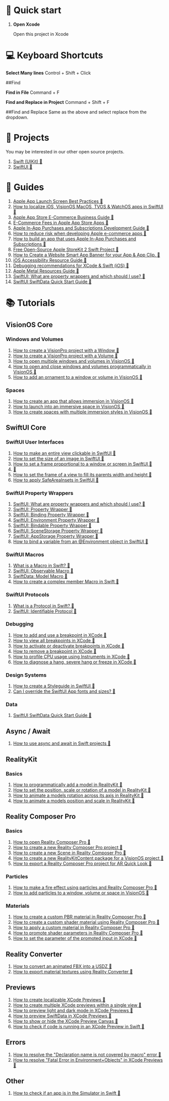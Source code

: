 # 🚀 Quick start

1.  **Open Xcode**

    Open this project in Xcode

# 💻 Keyboard Shortcuts

**Select Many lines**
Control + Shift + Click

##Find

**Find in File**
Command + F

**Find and Replace in Project**
Command + Shift + F

##Find and Replace
Same as the above and select replace from the dropdown.


# 📁 Projects

You may be interested in our other open source projects.

1. <a href="https://github.com/delasign/swift-starter-project">Swift (UIKit) 🔗</a>
2. <a href="https://github.com/delasign/swiftui-starter-project">SwiftUI 🔗</a>

# 📰 Guides

1. <a href="https://delasign.com/blog/apple-launch-screen-best-practices/?utm=visionOS-starter-project">Apple App Launch Screen Best Practices 🔗</a>
2. <a href="https://www.delasign.com/blog/how-to-localize-ios-visionos-macos-tvos-watchos-apps-in-swiftui/?utm=visionOS-starter-project">How to localize iOS, VisionOS MacOS, TVOS & WatchOS apps in SwiftUI 🔗</a>
3. <a href="https://delasign.com/blog/apple-app-store-ecommerce-business-guide">Apple App Store E-Commerce Business Guide 🔗</a>
4. <a href="https://delasign.com/blog/e-commerce-fees-in-apple-app-store-apps">E-Commerce Fees in Apple App Store Apps 🔗</a>
5. <a href="https://delasign.com/blog/apple-in-app-purchases-and-subscription-development-guide">Apple In-App Purchases and Subscriptions Development Guide 🔗</a>
6. <a href="https://delasign.com/blog/apple-e-commerce-development">How to reduce risk when developing Apple e-commerce apps 🔗</a>
7. <a href="https://delasign.com/blog/apple-ecommerce-business-guide">How to build an app that uses Apple In-App Purchases and Subscriptions 🔗</a>
8. <a href="https://delasign.com/blog/free-open-source-apple-storekit-2-project">Free Open-Source Apple StoreKit 2 Swift Project 🔗</a>
9. <a href="https://delasign.com/blog/smartappbanner/?utm=visionOS-starter-project">How to Create a Website Smart App Banner for your App & App Clip. 🔗</a>
10. <a href="https://delasign.com/blog/ios-accessibility-resources-guide/?utm=visionOS-starter-project">iOS Accessibility Resource Guide 🔗</a>
11. <a href="https://delasign.com/blog/xcode-debugging-in-console/?utm=visionOS-starter-project">Debugging recommendations for XCode & Swift (iOS) 🔗</a>
12. <a href="https://delasign.com/blog/apple-metal-resources-guide/?utm=visionOS-starter-project">Apple Metal Resources Guide 🔗</a>
13. <a href="https://www.delasign.com/blog/swiftui-what-are-property-wrappers-and-which-should-i-use/?utm=visionOS-starter-project">SwiftUI: What are property wrappers and which should I use? 🔗</a>
14. <a href="https://delasign.com/blog/swiftui-swiftdata-quick-start-guide/?utm=visionOS-starter-project">SwiftUI SwiftData Quick Start Guide 🔗</a>

# 📚 Tutorials

## VisionOS Core

### Windows and Volumes
1. <a href="https://delasign.com/blog/how-to-create-a-visionpro-project-with-a-window/?utm=visionOS-starter-project">How to create a VisionPro project with a Window 🔗</a>
2. <a href="https://delasign.com/blog/how-to-create-a-visionpro-project-with-a-volume/?utm=visionOS-starter-project">How to create a VisionPro project with a Volume 🔗</a>
3. <a href="https://www.delasign.com/blog/how-to-open-multiple-windows-and-volumes-in-visionos/?utm=visionOS-starter-project">How to open multiple windows and volumes in VisionOS 🔗</a>
4. <a href="https://www.delasign.com/blog/how-to-open-and-close-windows-and-volumes-programmatically-in-visionos/?utm=visionOS-starter-project">How to open and close windows and volumes programmatically in VisionOS 🔗</a>
5. <a href="https://www.delasign.com/blog/how-to-add-an-ornament-to-a-window-or-volume-in-visionos/?utm=visionOS-starter-project">How to add an ornament to a window or volume in VisionOS 🔗</a>

### Spaces
1. <a href="https://www.delasign.com/blog/how-to-create-an-app-that-allows-immersion-in-visionos/?utm=visionOS-starter-project">How to create an app that allows immersion in VisionOS 🔗</a>
2. <a href="https://www.delasign.com/blog/how-to-launch-into-an-immersive-space-in-visionos/?utm=visionOS-starter-project">How to launch into an immersive space in VisionOS 🔗</a>
3. <a href="https://www.delasign.com/blog/how-to-create-spaces-with-multiple-immersion-styles-in-visionos/?utm=visionOS-starter-project">How to create spaces with multiple immersion styles in VisionOS 🔗</a>

## SwiftUI Core

### SwiftUI User Interfaces
1. <a href="https://www.delasign.com/blog/how-to-make-an-entire-view-clickable-in-swiftui/?utm=swiftui-starter-project">How to make an entire view clickable in SwiftUI 🔗</a>
2. <a href="https://www.delasign.com/blog/how-to-set-the-size-of-an-image-in-swiftui/?utm=swiftui-starter-project">How to set the size of an image in SwiftUI 🔗</a>
3. <a href="https://www.delasign.com/blog/how-to-set-a-frame-proportional-to-a-window-or-screen-in-swiftui/?utm=swiftui-starter-project">How to set a frame proportional to a window or screen in SwiftUI 🔗</a>
4. <a href="https://www.delasign.com/blog/how-to-set-the-frame-of-a-view-to-fill-its-parents-width-and-height/?utm=swiftui-starter-project"> 🔗</a>
5. <a href="?utm=swiftui-starter-project">How to set the frame of a view to fill its parents width and height     🔗</a>
6. <a href="https://www.delasign.com/blog/how-to-apply-safeareainsets-in-swiftui/?utm=swiftui-starter-project">How to apply SafeAreaInsets in SwiftUI 🔗</a>

### SwiftUI Property Wrappers
1. <a href="https://www.delasign.com/blog/swiftui-what-are-property-wrappers-and-which-should-i-use/?utm=visionOS-starter-project">SwiftUI: What are property wrappers and which should I use? 🔗</a>
2. <a href="https://delasign.com/blog/swiftui-state-property-wrapper/?utm=visionOS-starter-project">SwiftUI: Property Wrapper 🔗</a>
3. <a href="https://www.delasign.com/blog/swiftui-binding-property-wrapper/?utm=visionOS-starter-project">SwiftUI: Binding Property Wrapper 🔗</a>
4. <a href="https://www.delasign.com/blog/swiftui-environment-property-wrapper/?utm=visionOS-starter-project">SwiftUI: Environment Property Wrapper 🔗</a>
5. <a href="https://www.delasign.com/blog/swiftui-bindable-property-wrapper/?utm=visionOS-starter-project">SwiftUI: Bindable Property Wrapper 🔗</a>
6. <a href="https://www.delasign.com/blog/swiftui-appstorage-property-wrapper-2/?utm=visionOS-starter-project">SwiftUI: SceneStorage Property Wrapper 🔗</a>
7. <a href="https://www.delasign.com/blog/swiftui-appstorage-property-wrapper/?utm=visionOS-starter-project">SwiftUI: AppStorage Property Wrapper 🔗</a>
8. <a href="https://www.delasign.com/blog/how-to-bind-a-variable-from-an-environment-object-in-swiftui/?utm=swiftui-starter-project">How to bind a variable from an @Environment object in SwiftUI 🔗</a>

### SwiftUI Macros

1. <a href="?utm=visionOS-starter-project">What is a Macro in Swift? 🔗</a>
2. <a href="https://www.delasign.com/blog/swiftui-observable-macro/?utm=visionOS-starter-project">SwiftUI: Observable Macro 🔗</a>
3. <a href="https://www.delasign.com/blog/swiftdata-model-macro/?utm=visionOS-starter-project">SwiftData: Model Macro 🔗</a>
4. <a href="https://www.delasign.com/blog/how-to-create-a-complex-member-macro-in-swift/?utm=visionOS-starter-project">How to create a complex member Macro in Swift 🔗</a>

### SwiftUI Protocols
1. <a href="https://www.delasign.com/blog/what-is-a-protocol-in-swift/?utm=visionOS-starter-project">What is a Protocol in Swift? 🔗</a>
2. <a href="https://www.delasign.com/blog/swiftui-identifiable-protocol/?utm=visionOS-starter-project">SwiftUI: Identifiable Protocol 🔗</a>

### Debugging
1. <a href="https://delasign.com/blog/xcode-add-use-breakpoint/?utm=visionOS-starter-project">How to add and use a breakpoint in XCode 🔗</a>
2. <a href="https://delasign.com/blog/xcode-view-all-breakpoint/?utm=visionOS-starter-project">How to view all breakpoints in XCode 🔗</a>
3. <a href="https://delasign.com/blog/xcode-activate-or-deactivate-breakpoints/?utm=visionOS-starter-project">How to activate or deactivate breakpoints in XCode 🔗</a>
4. <a href="https://delasign.com/blog/xcode-remove-breakpoint/?utm=visionOS-starter-project">How to remove a breakpoint in XCode 🔗</a>
5. <a href="https://delasign.com/blog/xcode-instruments-profile-cpu/?utm=visionOS-starter-project">How to profile CPU usage using Instruments in XCode 🔗</a>
6. <a href="https://delasign.com/blog/xcode-instruments-diagnose-cpu-memory/?utm=visionOS-starter-project">How to diagnose a hang, severe hang or freeze in XCode 🔗</a>

### Design Systems
1. <a href="https://delasign.com/blog/how-to-create-a-styleguide-in-swiftui/?utm=visionOS-starter-project">How to create a Styleguide in SwiftUI 🔗</a>
2. <a href="https://delasign.com/blog/can-i-override-the-swiftui-app-fonts-and-sizes/?utm=visionOS-starter-project">Can I override the SwiftUI App fonts and sizes? 🔗</a>

### Data
1. <a href="https://delasign.com/blog/swiftui-swiftdata-quick-start-guide/?utm=visionOS-starter-project">SwiftUI SwiftData Quick Start Guide 🔗</a>

## Async / Await
1. <a href="https://delasign.com/blog/swift-async-await/?utm=visionOS-starter-project">How to use async and await in Swift projects 🔗</a>

## RealityKit

### Basics
1. <a href="https://www.delasign.com/blog/how-to-programmatically-add-a-model-in-realitykit/?utm=visionOS-starter-project">How to programmatically add a model in RealityKit     🔗</a>
2. <a href="https://www.delasign.com/blog/how-to-set-the-position-scale-or-rotation-of-a-model-in-realitykit/?utm=visionOS-starter-project">How to set the position, scale or rotation of a model in RealityKit 🔗</a>
3. <a href="https://www.delasign.com/blog/how-to-animate-a-models-rotation-across-its-axis-in-realitykit/?utm=visionOS-starter-project">How to animate a models rotation across its axis in RealityKit 🔗</a>
4. <a href="https://www.delasign.com/blog/how-to-animate-a-models-position-and-scale-in-realitykit/?utm=visionOS-starter-project">How to animate a models position and scale in RealityKit 🔗</a>


## Reality Composer Pro

### Basics

1. <a href="https://www.delasign.com/blog/how-to-open-reality-composer-pro/?utm=visionOS-starter-project">How to open Reality Composer Pro 🔗</a>
2. <a href="https://www.delasign.com/blog/how-to-create-a-new-reality-composer-pro-project/?utm=visionOS-starter-project">How to create a new Reality Composer Pro project 🔗</a>
3. <a href="https://www.delasign.com/blog/how-to-create-a-new-scene-in-reality-composer-pro/?utm=visionOS-starter-project">How to create a new Scene in Reality Composer Pro 🔗</a>
4. <a href="https://www.delasign.com/blog/how-to-create-a-new-realitykitcontent-package-for-a-visionos-project/?utm=visionOS-starter-project">How to create a new RealityKitContent package for a VisionOS project 🔗</a>
5. <a href="https://www.delasign.com/blog/how-to-export-a-reality-composer-pro-project-for-ar-quick-look/?utm=visionOS-starter-project">How to export a Reality Composer Pro project for AR Quick Look 🔗</a>


### Particles

1. <a href="https://www.delasign.com/blog/how-to-make-a-fire-effect-using-particles-and-reality-composer-pro/?utm=visionOS-starter-project">How to make a fire effect using particles and Reality Composer Pro 🔗</a>
2. <a href="https://www.delasign.com/blog/how-to-add-particles-to-a-window-volume-or-space-in-visionos/?utm=visionOS-starter-project">How to add particles to a window, volume or space in VisionOS 🔗</a>

### Materials

1. <a href="https://www.delasign.com/blog/how-to-create-a-custom-pbr-material-in-reality-composer-pro/?utm=visionOS-starter-project">How to create a custom PBR material in Reality Composer Pro 🔗</a>
2. <a href="https://www.delasign.com/blog/how-to-create-a-custom-shader-material-using-reality-composer-pro/?utm=visionOS-starter-project">How to create a custom shader material using Reality Composer Pro 🔗</a>
3. <a href="https://www.delasign.com/blog/how-to-apply-a-custom-material-in-reality-composer-pro/?utm=visionOS-starter-project">How to apply a custom material in Reality Composer Pro 🔗</a>
4. <a href="https://www.delasign.com/blog/how-to-promote-shader-parameters-in-reality-composer-pro/?utm=visionOS-starter-project">How to promote shader parameters in Reality Composer Pro 🔗</a>
5. <a href="https://www.delasign.com/blog/how-to-set-the-parameter-of-the-promoted-input-in-xcode/?utm=visionOS-starter-project">How to set the parameter of the promoted input in XCode 🔗</a>

## Reality Converter

1. <a href="https://www.delasign.com/blog/how-to-convert-an-animated-fbx-into-a-usdz/?utm=visionOS-starter-project">How to convert an animated FBX into a USDZ 🔗</a>
2. <a href="https://www.delasign.com/blog/how-to-export-material-textures-using-reality-converter/?utm=visionOS-starter-project">How to export material textures using Reality Converter 🔗</a>


## Previews
1. <a href="https://www.delasign.com/blog/how-to-create-localizable-swiftui-previews/?utm=visionOS-starter-project">How to create localizable XCode Previews 🔗</a>
2. <a href="https://www.delasign.com/blog/how-to-create-multiple-swiftui-previews-within-a-single-view/?utm=visionOS-starter-project">How to create multiple XCode previews within a single view 🔗</a>
3. <a href="https://delasign.com/blog/how-to-preview-light-and-dark-mode-in-swift-previews/?utm=visionOS-starter-project">How to preview light and dark mode in XCode Previews 🔗</a>
4. <a href="https://delasign.com/blog/how-to-preview-swiftdata/?utm=visionOS-starter-project">How to preview SwiftData in XCode Previews 🔗</a>
5. <a href="https://www.delasign.com/blog/how-to-show-or-hide-the-swift-preview-canvas/?utm=visionOS-starter-project">How to show or hide the XCode Preview Canvas 🔗</a>
6. <a href="https://www.delasign.com/blog/how-to-check-if-code-is-running-in-an-xcode-preview-in-swift/?utm=visionOS-starter-project">How to check if code is running in an XCode Preview in Swift 🔗</a> 

## Errors
1. <a href="https://www.delasign.com/blog/how-to-resolve-the-declaration-name-is-not-covered-by-macro-error/?utm=visionOS-starter-project">How to resolve the "Declaration name is not covered by macro" error 🔗</a>
2. <a href="https://www.delasign.com/blog/how-to-resolve-fatal-error-in-environment-objects-in-swift-previews/?utm=visionOS-starter-project">How to resolve "Fatal Error in Environment+Objects" in XCode Previews 🔗</a>

## Other

1. <a href="https://www.delasign.com/blog/how-to-check-if-an-app-is-in-the-simulator-in-swift/?utm=visionOS-starter-project">How to check if an app is in the Simulator in Swift 🔗</a>

